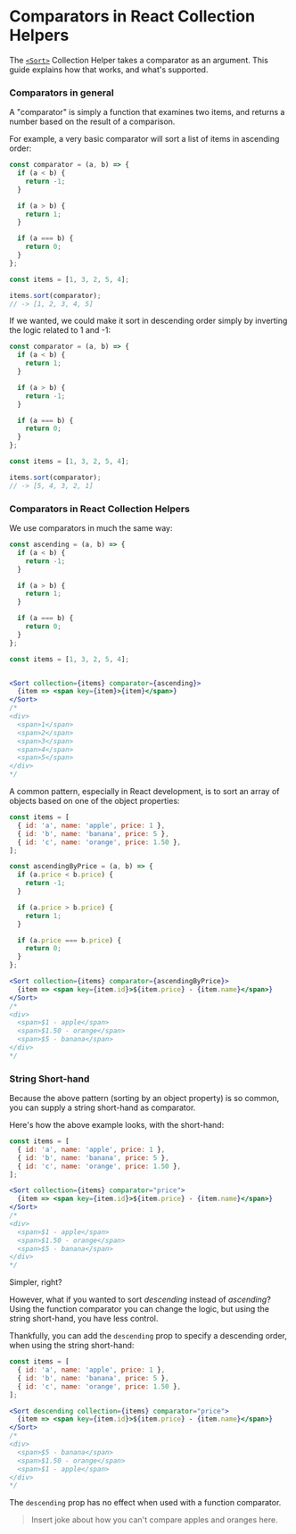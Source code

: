 # Comparators in React Collection Helpers

The [`<Sort>`](https://github.com/joshwcomeau/react-collection-helpers#sort) Collection Helper takes a comparator as an argument. This guide explains how that works, and what's supported.

### Comparators in general

A "comparator" is simply a function that examines two items, and returns a number based on the result of a comparison.

For example, a very basic comparator will sort a list of items in ascending order:

```js
const comparator = (a, b) => {
  if (a < b) {
    return -1;
  }

  if (a > b) {
    return 1;
  }

  if (a === b) {
    return 0;
  }
};

const items = [1, 3, 2, 5, 4];

items.sort(comparator);
// -> [1, 2, 3, 4, 5]
```

If we wanted, we could make it sort in descending order simply by inverting the logic related to 1 and -1:

```js
const comparator = (a, b) => {
  if (a < b) {
    return 1;
  }

  if (a > b) {
    return -1;
  }

  if (a === b) {
    return 0;
  }
};

const items = [1, 3, 2, 5, 4];

items.sort(comparator);
// -> [5, 4, 3, 2, 1]
```

### Comparators in React Collection Helpers

We use comparators in much the same way:

```jsx
const ascending = (a, b) => {
  if (a < b) {
    return -1;
  }

  if (a > b) {
    return 1;
  }

  if (a === b) {
    return 0;
  }
};

const items = [1, 3, 2, 5, 4];


<Sort collection={items} comparator={ascending}>
  {item => <span key={item}>{item}</span>}
</Sort>
/*
<div>
  <span>1</span>
  <span>2</span>
  <span>3</span>
  <span>4</span>
  <span>5</span>
</div>
*/
```

A common pattern, especially in React development, is to sort an array of objects based on one of the object properties:

```jsx
const items = [
  { id: 'a', name: 'apple', price: 1 },
  { id: 'b', name: 'banana', price: 5 },
  { id: 'c', name: 'orange', price: 1.50 },
];

const ascendingByPrice = (a, b) => {
  if (a.price < b.price) {
    return -1;
  }

  if (a.price > b.price) {
    return 1;
  }

  if (a.price === b.price) {
    return 0;
  }
};

<Sort collection={items} comparator={ascendingByPrice}>
  {item => <span key={item.id}>${item.price} - {item.name}</span>}
</Sort>
/*
<div>
  <span>$1 - apple</span>
  <span>$1.50 - orange</span>
  <span>$5 - banana</span>
</div>
*/
```

### String Short-hand

Because the above pattern (sorting by an object property) is so common, you can supply a string short-hand as comparator.

Here's how the above example looks, with the short-hand:

```jsx
const items = [
  { id: 'a', name: 'apple', price: 1 },
  { id: 'b', name: 'banana', price: 5 },
  { id: 'c', name: 'orange', price: 1.50 },
];

<Sort collection={items} comparator="price">
  {item => <span key={item.id}>${item.price} - {item.name}</span>}
</Sort>
/*
<div>
  <span>$1 - apple</span>
  <span>$1.50 - orange</span>
  <span>$5 - banana</span>
</div>
*/
```

Simpler, right?

However, what if you wanted to sort _descending_ instead of _ascending_? Using the function comparator you can change the logic, but using the string short-hand, you have less control.

Thankfully, you can add the `descending` prop to specify a descending order, when using the string short-hand:

```jsx
const items = [
  { id: 'a', name: 'apple', price: 1 },
  { id: 'b', name: 'banana', price: 5 },
  { id: 'c', name: 'orange', price: 1.50 },
];

<Sort descending collection={items} comparator="price">
  {item => <span key={item.id}>${item.price} - {item.name}</span>}
</Sort>
/*
<div>
  <span>$5 - banana</span>
  <span>$1.50 - orange</span>
  <span>$1 - apple</span>
</div>
*/
```

The `descending` prop has no effect when used with a function comparator.





> Insert joke about how you can't compare apples and oranges here.

